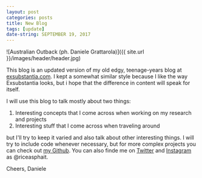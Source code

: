 ```yaml
---
layout: post
categories: posts
title: New Blog
tags: [update]
date-string: SEPTEMBER 19, 2017
---
```


![Australian Outback (ph. Daniele Grattarola)]({{ site.url }}/images/header/header.jpg)

This blog is an updated version of my old edgy, teenage-years blog at <a href="exsubstantia.com">exsubstantia.com</a>.
I kept a somewhat similar style because I like the way Exsubstantia looks, but i hope that the difference in content
will speak for itself.

I will use this blog to talk mostly about two things: 

1. Interesting concepts that I come across when working on my research and projects
2. Interesting stuff that I come across when traveling around

but I'll try to keep it varied and also talk about other interesting things. 
I will try to include code whenever necessary, but for more complex projects you can check out [my Github](https://github.com/danielegrattarola).
You can also finde me on [Twitter](https://twitter.com/riceasphait) and [Instagram](https://www.instagram.com/riceasphait/) as @riceasphait.

Cheers,
Daniele